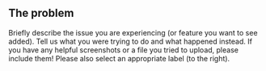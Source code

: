 ## The problem

Briefly describe the issue you are experiencing (or feature you want to see 
added). Tell us what you were trying to do and what happened instead. If 
you have any helpful screenshots or a file you tried to upload, please 
include them! Please also select an appropriate label (to the right).
